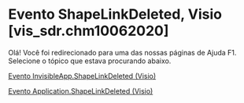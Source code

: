
# Evento ShapeLinkDeleted, Visio [vis_sdr.chm10062020]

Olá! Você foi redirecionado para uma das nossas páginas de Ajuda F1. Selecione o tópico que estava procurando abaixo.

[Evento InvisibleApp.ShapeLinkDeleted (Visio)](http://msdn.microsoft.com/library/01b968ce-ec8b-0dc3-f804-318b57fa0635%28Office.15%29.aspx)

[Evento Application.ShapeLinkDeleted (Visio)](http://msdn.microsoft.com/library/c1ae3fda-d5fb-210e-7e84-98ffde8bbd29%28Office.15%29.aspx)

